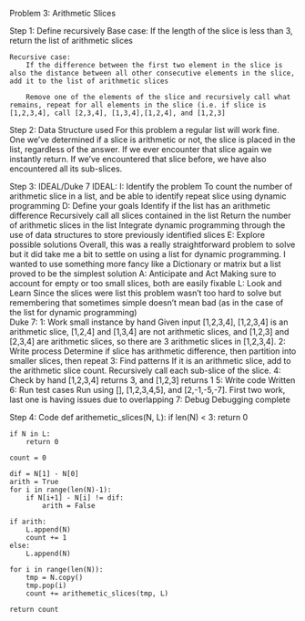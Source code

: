 Problem 3: Arithmetic Slices

Step 1: Define recursively
	Base case:
		If the length of the slice is less than 3, return the list of arithmetic slices

	Recursive case:
		If the difference between the first two element in the slice is also the distance between all other consecutive elements in the slice, add it to the list of arithmetic slices

		Remove one of the elements of the slice and recursively call what remains, repeat for all elements in the slice (i.e. if slice is [1,2,3,4], call [2,3,4], [1,3,4],[1,2,4], and [1,2,3]
Step 2: Data Structure used
	For this problem a regular list will work fine. One we’ve determined if a slice is arithmetic or not, the slice is placed in the list, regardless of the answer. If we ever encounter that slice again we instantly return. If we’ve encountered that slice before, we have also encountered all its sub-slices.

Step 3: IDEAL/Duke 7
	IDEAL:
		I: Identify the problem
			To count the number of arithmetic slice in a list, and be able to identify repeat slice using dynamic programming
		D: Define your goals
			Identify if the list has an arithmetic difference
			Recursively call all slices contained in the list
			Return the number of arithmetic slices in the list
			Integrate dynamic programming through the use of data structures to store previously identified slices
		E: Explore possible solutions
			Overall, this was a really straightforward problem to solve but it did take me a bit to settle on using a list for dynamic programming. I wanted to use something more fancy like a Dictionary or matrix but a list proved to be the simplest solution
		A: Anticipate and Act
			Making sure to account for empty or too small slices, both are easily fixable
		L: Look and Learn
			Since the slices were list this problem wasn’t too hard to solve but remembering that sometimes simple doesn’t mean bad (as in the case of the list for dynamic programming)		
	Duke 7:
		1: Work small instance by hand
			Given input [1,2,3,4], [1,2,3,4] is an arithmetic slice, [1,2,4] and [1,3,4] are not arithmetic slices, and [1,2,3] and [2,3,4] are arithmetic slices, so there are 3 arithmetic slices in [1,2,3,4].
		2:  Write process
			Determine if slice has arithmetic difference, then partition into smaller slices, then repeat
		3: Find patterns
			If it is an arithmetic slice, add to the arithmetic slice count. Recursively call each sub-slice of the slice.
		4: Check by hand
			[1,2,3,4] returns 3, and [1,2,3] returns 1
		5: Write code
			Written
		6: Run test cases
			Run using [], [1,2,3,4,5], and [2,-1,-5,-7]. First two work, last one is having issues due to overlapping
		7: Debug
			Debugging complete
        
Step 4: Code
def arithemetic_slices(N, L):
    if len(N) < 3:
        return 0
    
    if N in L:
        return 0
    
    count = 0
    
    dif = N[1] - N[0]
    arith = True
    for i in range(len(N)-1):
        if N[i+1] - N[i] != dif:
            arith = False
    
    if arith:
        L.append(N)
        count += 1
    else:
        L.append(N)
    
    for i in range(len(N)):
        tmp = N.copy()
        tmp.pop(i)
        count += arithemetic_slices(tmp, L)
        
    return count
   
